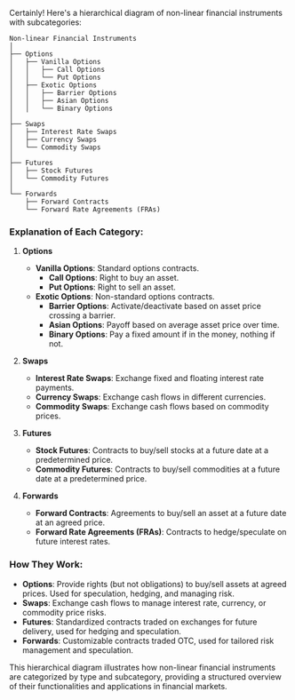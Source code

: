 Certainly! Here's a hierarchical diagram of non-linear financial instruments with subcategories:

```
Non-linear Financial Instruments
│
├── Options
│   ├── Vanilla Options
│   │   ├── Call Options
│   │   └── Put Options
│   ├── Exotic Options
│   │   ├── Barrier Options
│   │   ├── Asian Options
│   │   └── Binary Options
│
├── Swaps
│   ├── Interest Rate Swaps
│   ├── Currency Swaps
│   └── Commodity Swaps
│
├── Futures
│   ├── Stock Futures
│   └── Commodity Futures
│
└── Forwards
    ├── Forward Contracts
    └── Forward Rate Agreements (FRAs)
```

### Explanation of Each Category:

1. **Options**
   - **Vanilla Options**: Standard options contracts.
     - **Call Options**: Right to buy an asset.
     - **Put Options**: Right to sell an asset.
   - **Exotic Options**: Non-standard options contracts.
     - **Barrier Options**: Activate/deactivate based on asset price crossing a barrier.
     - **Asian Options**: Payoff based on average asset price over time.
     - **Binary Options**: Pay a fixed amount if in the money, nothing if not.

2. **Swaps**
   - **Interest Rate Swaps**: Exchange fixed and floating interest rate payments.
   - **Currency Swaps**: Exchange cash flows in different currencies.
   - **Commodity Swaps**: Exchange cash flows based on commodity prices.

3. **Futures**
   - **Stock Futures**: Contracts to buy/sell stocks at a future date at a predetermined price.
   - **Commodity Futures**: Contracts to buy/sell commodities at a future date at a predetermined price.

4. **Forwards**
   - **Forward Contracts**: Agreements to buy/sell an asset at a future date at an agreed price.
   - **Forward Rate Agreements (FRAs)**: Contracts to hedge/speculate on future interest rates.

### How They Work:

- **Options**: Provide rights (but not obligations) to buy/sell assets at agreed prices. Used for speculation, hedging, and managing risk.
- **Swaps**: Exchange cash flows to manage interest rate, currency, or commodity price risks.
- **Futures**: Standardized contracts traded on exchanges for future delivery, used for hedging and speculation.
- **Forwards**: Customizable contracts traded OTC, used for tailored risk management and speculation.

This hierarchical diagram illustrates how non-linear financial instruments are categorized by type and subcategory, providing a structured overview of their functionalities and applications in financial markets.
